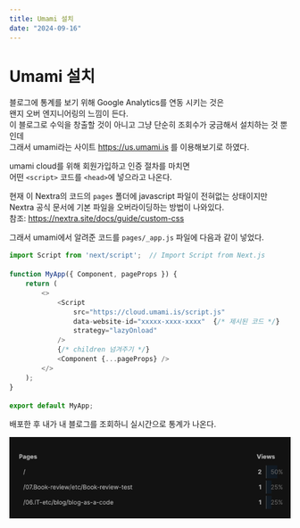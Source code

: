 ```yaml
---
title: Umami 설치
date: "2024-09-16"
---
```


# Umami 설치

블로그에 통계를 보기 위해 Google Analytics를 연동 시키는 것은  
왠지 오버 엔지니어링의 느낌이 든다.  
이 블로그로 수익을 창출할 것이 아니고 그냥 단순히 조회수가 궁금해서 설치하는 것 뿐인데  
그래서 umami라는 사이트 https://us.umami.is 를 이용해보기로 하였다.

umami cloud를 위해 회원가입하고 인증 절차를 마치면  
어떤 `<script>` 코드를 `<head>`에 넣으라고 나온다.

현재 이 Nextra의 코드의 `pages` 폴더에 javascript 파일이 전혀없는 상태이지만  
Nextra 공식 문서에 기본 파일을 오버라이딩하는 방법이 나와있다.  
참조: https://nextra.site/docs/guide/custom-css

그래서 umami에서 알려준 코드를 `pages/_app.js` 파일에 다음과 같이 넣었다.

```js
import Script from 'next/script';  // Import Script from Next.js

function MyApp({ Component, pageProps }) {
	return (
		<>
			<Script
				src="https://cloud.umami.is/script.js"
				data-website-id="xxxxx-xxxx-xxxx"  {/* 제시된 코드 */}
				strategy="lazyOnload"
			/>
			{/* children 넘겨주기 */}
			<Component {...pageProps} />
		</>
	);
}

export default MyApp;
```

배포한 후 내가 내 블로그를 조회하니 실시간으로 통계가 나온다.

![](./_images/20240916045106.png)
